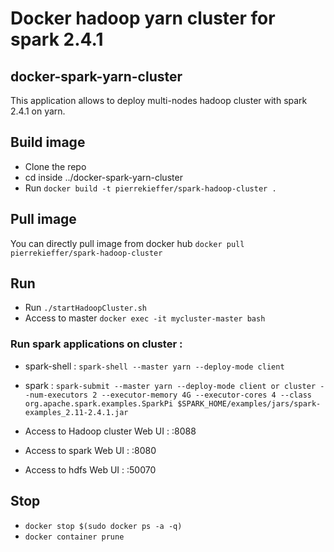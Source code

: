 # Docker hadoop yarn cluster for spark 2.4.1

## docker-spark-yarn-cluster 
This application allows to deploy multi-nodes hadoop cluster with spark 2.4.1 on yarn. 

## Build image
- Clone the repo 
- cd inside ../docker-spark-yarn-cluster 
- Run `docker build -t pierrekieffer/spark-hadoop-cluster .`

## Pull image 
You can directly pull image from docker hub 
`docker pull pierrekieffer/spark-hadoop-cluster`

## Run  
- Run `./startHadoopCluster.sh`
- Access to master `docker exec -it mycluster-master bash`

### Run spark applications on cluster : 
- spark-shell : `spark-shell --master yarn --deploy-mode client`
- spark : `spark-submit --master yarn --deploy-mode client or cluster --num-executors 2 --executor-memory 4G --executor-cores 4 --class org.apache.spark.examples.SparkPi $SPARK_HOME/examples/jars/spark-examples_2.11-2.4.1.jar`

- Access to Hadoop cluster Web UI : <container ip>:8088 
- Access to spark Web UI : <container ip>:8080
- Access to hdfs Web UI : <container ip>:50070
  
## Stop 
- `docker stop $(sudo docker ps -a -q)`
- `docker container prune`





